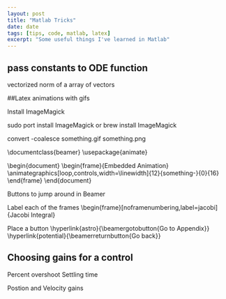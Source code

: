 ```yaml
---
layout: post
title: "Matlab Tricks"
date: date
tags: [tips, code, matlab, latex]
excerpt: "Some useful things I've learned in Matlab"
---
```


## pass constants to ODE function

vectorized norm of a array of vectors

##Latex animations with gifs

Install ImageMagick

sudo port install ImageMagick
or brew install ImageMagick

convert -coalesce something.gif something.png

\documentclass{beamer}
\usepackage{animate}

\begin{document}
\begin{frame}{Embedded Animation}
  \animategraphics[loop,controls,width=\linewidth]{12}{something-}{0}{16}
\end{frame}
\end{document}

Buttons to jump around in Beamer

Label each of the frames
\begin{frame}[noframenumbering,label=jacobi]{Jacobi Integral}

Place a button
\hyperlink{astro}{\beamergotobutton{Go to Appendix}}
\hyperlink{potential}{\beamerreturnbutton{Go back}}

## Choosing gains for a control

Percent overshoot
Settling time

Postion and Velocity gains
